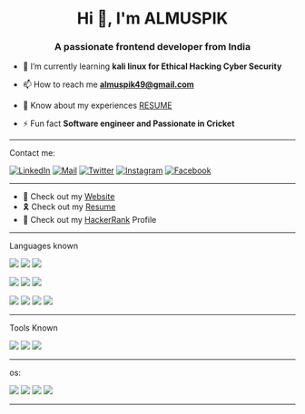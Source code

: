 <h1 align="center">Hi 👋, I'm ALMUSPIK</h1>
<h3 align="center">A passionate frontend developer from India</h3>

- 🌱 I’m currently learning **kali linux for Ethical Hacking Cyber Security**

- 📫 How to reach me **almuspik49@gmail.com**
- 📄 Know about my experiences <a href="Almuspik_Resume.pdf" target="blank">RESUME</a>

- ⚡ Fun fact **Software engineer and Passionate in Cricket**

<div>
  

  <hr>
<p> Contact me:


[![LinkedIn](https://img.shields.io/badge/linkedin-%230077B5.svg?&style=for-the-badge&logo=linkedin&logoColor=white)](https://linkedin.com/in/almuspik49/)
[![Mail](https://img.shields.io/badge/gmail-%ffffff.svg?&style=for-the-badge&logo=gmail&logoColor=white)](almuspik49@gmail.com)
[![Twitter](https://img.shields.io/badge/twitter-%231DA1F2.svg?&style=for-the-badge&logo=twitter&logoColor=white)](https://twitter.com/Almuspik49)
[![Instagram](https://img.shields.io/badge/instagram-%23E4405F.svg?&style=for-the-badge&logo=instagram&logoColor=white)](https://www.instagram.com/almuspik_49/)
[![Facebook](https://img.shields.io/badge/Facebook-1877F2?style=for-the-badge&logo=facebook&logoColor=white)](https://www.facebook.com/almuspik_49/)



</p>
<hr>
<ul>
<li>🥲 Check out my <a href="https://almuspik.pythonanywhere.com/">Website</a></li>
<li>🎗️ Check out my <a href="https://github.com/almuspik/almuspik/blob/main/Almuspik_Resume.pdf">Resume</a></li>
<li> 🎈 Check out my <a href="https://www.hackerrank.com/profile/Almuspik49">HackerRank</a> Profile</li>
</ul>
<hr>
<p>
  Languages known
</p>
<p>
<img src="https://img.shields.io/badge/python-f7d54f.svg?&style=for-the-badge&logo=python&logoColor=blue"/>
<img src="https://img.shields.io/badge/C-3949a9.svg?&style=for-the-badge&logo=C&logoColor=FFFFFF"/>
<img src="https://img.shields.io/badge/java-FFFFFF.svg?&style=for-the-badge&logo=openjdk&logoColor=black"/>

</p>
<p>
  <img src="https://img.shields.io/badge/mongodb-ffffff.svg?&style=for-the-badge&logo=python&logoColor=419432"/>
   <img src="https://img.shields.io/badge/mysql-f79d12.svg?&style=for-the-badge&logo=python&logoColor=005e84"/>
  <img src="https://img.shields.io/badge/django-ffffff.svg?&style=for-the-badge&logo=django&logoColor=092d1f"/>
</p>
<p>
  <img src="https://img.shields.io/badge/html5%20-E34F26.svg?&style=for-the-badge&logo=html5&logoColor=white"/>
  <img src="https://img.shields.io/badge/css3%20-1572B6.svg?&style=for-the-badge&logo=css3&logoColor=white"/>
  <img src="https://img.shields.io/badge/javascript%20-F7DF1E.svg?&style=for-the-badge&logo=javascript&logoColor=grey"/>
  <img src="https://img.shields.io/badge/Bootstrap-563D7C?style=for-the-badge&logo=bootstrap&logoColor=white"/>
</p>


<hr>
<p>Tools Known</p>
<p>
  <img src="https://img.shields.io/badge/visual%20studio%20code-007ACC.svg?&style=for-the-badge&logo=visual%20studio%20code&logoColor=white"/> 
  <img src="https://img.shields.io/badge/git-F05032.svg?&style=for-the-badge&logo=git&logoColor=white"/> 
  <img src="https://img.shields.io/badge/github%20-181717.svg?&style=for-the-badge&logo=github&logoColor=white"/>

</p>
<hr>

<p>os:</p>
<p>
 <img src="https://img.shields.io/badge/Windows-0078D6?style=for-the-badge&logo=windows&logoColor=white"/>
  <img src="https://img.shields.io/badge/Linux-FCC624?style=for-the-badge&logo=linux&logoColor=black"/>
   <img src="https://img.shields.io/badge/Kali_Linux-557C94?style=for-the-badge&logo=kali-linux&logoColor=white"/>
    <img src="https://img.shields.io/badge/Android-3DDC84?style=for-the-badge&logo=android&logoColor=white"/>
</p>

<hr>

